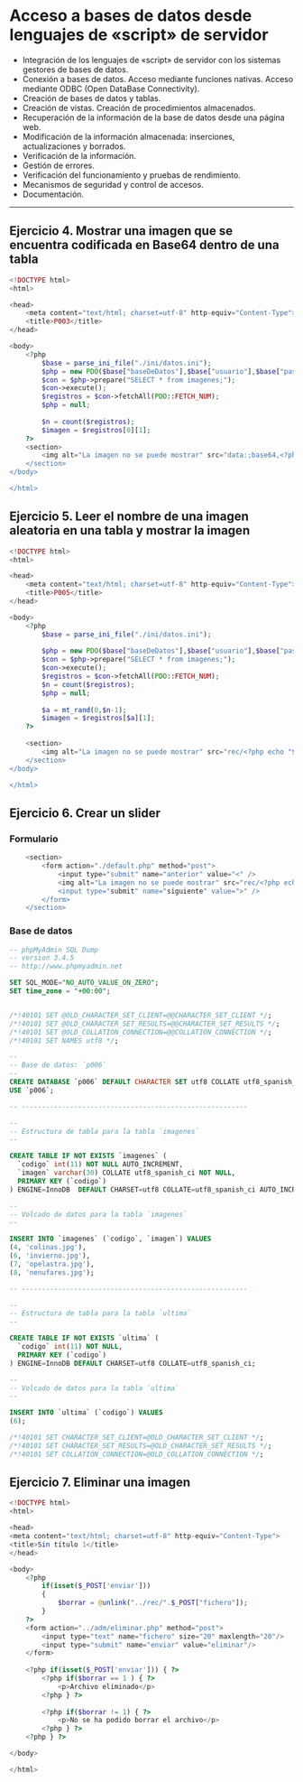 # Acceso a bases de datos desde lenguajes de «script» de servidor
- Integración de los lenguajes de «script» de servidor con los sistemas gestores de bases de datos.
- Conexión a bases de datos. Acceso mediante funciones nativas. Acceso mediante ODBC (Open DataBase Connectivity).
- Creación de bases de datos y tablas.
- Creación de vistas. Creación de procedimientos almacenados.
- Recuperación de la información de la base de datos desde una página web.
- Modificación de la información almacenada: inserciones, actualizaciones y borrados.
- Verificación de la información.
- Gestión de errores.
- Verificación del funcionamiento y pruebas de rendimiento.
- Mecanismos de seguridad y control de accesos.
- Documentación. 

---------------------

## Ejercicio 4. Mostrar una imagen que se encuentra codificada en Base64 dentro de una tabla

```PHP
<!DOCTYPE html>
<html>

<head>
	<meta content="text/html; charset=utf-8" http-equiv="Content-Type">
	<title>P003</title>
</head>

<body>
	<?php
		$base = parse_ini_file("./ini/datos.ini");		
		$php = new PDO($base["baseDeDatos"],$base["usuario"],$base["password"]);
		$con = $php->prepare("SELECT * from imagenes;");
		$con->execute();
		$registros = $con->fetchAll(PDO::FETCH_NUM);
		$php = null;
		
		$n = count($registros);
		$imagen = $registros[0][1];
	?>
	<section>
		<img alt="La imagen no se puede mostrar" src="data:;base64,<?php echo "$imagen"; ?>" width="100" height="100"" />
	</section>
</body>

</html>
```

## Ejercicio 5. Leer el nombre de una imagen aleatoria en una tabla y mostrar la imagen

```PHP
<!DOCTYPE html>
<html>

<head>
	<meta content="text/html; charset=utf-8" http-equiv="Content-Type">
	<title>P005</title>
</head>

<body>
	<?php
		$base = parse_ini_file("./ini/datos.ini");
				
		$php = new PDO($base["baseDeDatos"],$base["usuario"],$base["password"]);
		$con = $php->prepare("SELECT * from imagenes;");
		$con->execute();
		$registros = $con->fetchAll(PDO::FETCH_NUM);
		$n = count($registros);
		$php = null;
		
		$a = mt_rand(0,$n-1);
		$imagen = $registros[$a][1];		
	?>
	
	<section>
		<img alt="La imagen no se puede mostrar" src="rec/<?php echo "$imagen"; ?>" width="100" height="100"" />
	</section>
</body>

</html>
```

## Ejercicio 6. Crear un slider

### Formulario

```PHP
	<section>
		<form action="./default.php" method="post">
			<input type="submit" name="anterior" value="<" />
			<img alt="La imagen no se puede mostrar" src="rec/<?php echo "$imagen"; ?>" width="100" height="100"" />
			<input type="submit" name="siguiente" value=">" />
		</form>	
	</section>
```

### Base de datos

```SQL
-- phpMyAdmin SQL Dump
-- version 3.4.5
-- http://www.phpmyadmin.net

SET SQL_MODE="NO_AUTO_VALUE_ON_ZERO";
SET time_zone = "+00:00";


/*!40101 SET @OLD_CHARACTER_SET_CLIENT=@@CHARACTER_SET_CLIENT */;
/*!40101 SET @OLD_CHARACTER_SET_RESULTS=@@CHARACTER_SET_RESULTS */;
/*!40101 SET @OLD_COLLATION_CONNECTION=@@COLLATION_CONNECTION */;
/*!40101 SET NAMES utf8 */;

--
-- Base de datos: `p006`
--
CREATE DATABASE `p006` DEFAULT CHARACTER SET utf8 COLLATE utf8_spanish_ci;
USE `p006`;

-- --------------------------------------------------------

--
-- Estructura de tabla para la tabla `imagenes`
--

CREATE TABLE IF NOT EXISTS `imagenes` (
  `codigo` int(11) NOT NULL AUTO_INCREMENT,
  `imagen` varchar(30) COLLATE utf8_spanish_ci NOT NULL,
  PRIMARY KEY (`codigo`)
) ENGINE=InnoDB  DEFAULT CHARSET=utf8 COLLATE=utf8_spanish_ci AUTO_INCREMENT=9 ;

--
-- Volcado de datos para la tabla `imagenes`
--

INSERT INTO `imagenes` (`codigo`, `imagen`) VALUES
(4, 'colinas.jpg'),
(6, 'invierno.jpg'),
(7, 'opelastra.jpg'),
(8, 'nenufares.jpg');

-- --------------------------------------------------------

--
-- Estructura de tabla para la tabla `ultima`
--

CREATE TABLE IF NOT EXISTS `ultima` (
  `codigo` int(11) NOT NULL,
  PRIMARY KEY (`codigo`)
) ENGINE=InnoDB DEFAULT CHARSET=utf8 COLLATE=utf8_spanish_ci;

--
-- Volcado de datos para la tabla `ultima`
--

INSERT INTO `ultima` (`codigo`) VALUES
(6);

/*!40101 SET CHARACTER_SET_CLIENT=@OLD_CHARACTER_SET_CLIENT */;
/*!40101 SET CHARACTER_SET_RESULTS=@OLD_CHARACTER_SET_RESULTS */;
/*!40101 SET COLLATION_CONNECTION=@OLD_COLLATION_CONNECTION */;
```

## Ejercicio 7. Eliminar una imagen

```PHP
<!DOCTYPE html>
<html>

<head>
<meta content="text/html; charset=utf-8" http-equiv="Content-Type">
<title>Sin título 1</title>
</head>

<body>
	<?php
		if(isset($_POST['enviar']))
		{
			$borrar = @unlink("../rec/".$_POST["fichero"]);
		}
	?>
	<form action="../adm/eliminar.php" method="post">
		<input type="text" name="fichero" size="20" maxlength="20"/>
		<input type="submit" name="enviar" value="eliminar"/>
	</form>
	
	<?php if(isset($_POST['enviar'])) { ?>
		<?php if($borrar == 1 ) { ?>
			<p>Archivo eliminado</p>
		<?php } ?>
		
		<?php if($borrar != 1) { ?>
			<p>No se ha podido borrar el archivo</p>
		<?php } ?>
	<?php } ?>

</body>

</html>
```
